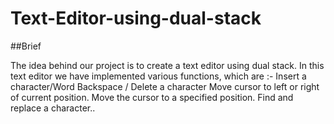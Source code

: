 # Text-Editor-using-dual-stack


##Brief

The idea behind our project is to create a text editor using dual stack. 
In this text editor we have implemented various functions, which are :-
Insert  a character/Word
Backspace / Delete a character
Move cursor to left or right of current position.
Move the cursor to a specified position.
Find and replace a character..
